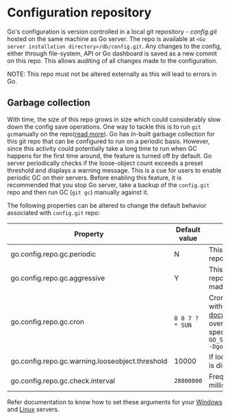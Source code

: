 # Configuration repository

Go's configuration is version controlled in a local git repository - *config.git* hosted on the same machine as Go server. The repo is available at `<Go server installation directory>/db/config.git`. Any changes to the config, either through file-system, API or Go dashboard is saved as a new commit on this repo. This allows auditing of all changes made to the configuration.

NOTE: This repo must not be altered externally as this will lead to errors in Go.

## Garbage collection

With time, the size of this repo grows in size which could considerably slow down the config save operations. One way to tackle this is to run `git gc`manually on the repo([read more](https://git-scm.com/docs/git-gc)). Go has in-built garbage collection for this git repo that can be configured to run on a periodic basis. However, since this activity could potentially take a long time to run when GC happens for the first time around, the feature is turned off by default. Go server periodically checks if the loose-object count exceeds a preset threshold and displays a warning message. This is a cue for users to enable periodic GC on their servers. Before enabling this feature, it is recommended that you stop Go server, take a backup of the `config.git` repo and then run GC (`git gc`) manually against it. 

The following properties can be altered to change the default behavior associated with `config.git` repo:

| Property | Default value | Description |
|-----------|-------------|-------------|
| go.config.repo.gc.periodic | N | This enables the periodic garbage collection of `config.git` repo. To enable this feature - set the value to `Y`|
| go.config.repo.gc.aggressive | Y | This option will cause GC to more aggressively optimize the repository at the expense of taking much more time. It can be made non-aggressive by setting this value to `N`|
| go.config.repo.gc.cron | `0 0 7 ? * SUN` | Cron expression to specify garbage collector execution time with default set to *7:00 am on sundays*. Check [documentation](https://www.go.cd/documentation/user/current/configuration/configuration_reference.html#format) for help on cron syntax. For linux users, while overriding `go.config.repo.gc.cron` you need to escape special shell characters such `*` using a backward-slash eg.: `GO_SERVER_SYSTEM_PROPERTIES="$GO_SERVER_SYSTEM_PROPERTIES -Dgo.config.repo.gc.cron='0 0/1 \* 1/1 \* \?'"`|
| go.config.repo.gc.warning.looseobject.threshold| 10000 |If loose object count grows beyond this threshold, a warning is displayed in the server health messages popup|
| go.config.repo.gc.check.interval | `28800000` | Frequency of checking for loose object count, specified in milliseconds with default set to *8 hours*|

Refer documentation to know how to set these arguments for your [Windows](http://www.go.cd/documentation/user/current/installation/install/server/windows.html#overriding-default-startup-arguments-and-environment) and [Linux](http://www.go.cd/documentation/user/current/advanced_usage/other_config_options.html#environment-variables) servers.


